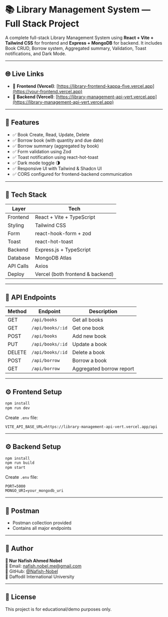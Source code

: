 # 📚 Library Management System — Full Stack Project

A complete full-stack Library Management System using **React + Vite + Tailwind CSS** for frontend and **Express + MongoDB** for backend. It includes Book CRUD, Borrow system, Aggregated summary, Validation, Toast notifications, and Dark Mode.

---

## 🌐 Live Links

- 🔗 **Frontend (Vercel)**: [https://library-frontend-kappa-five.vercel.app](https://your-frontend.vercel.app)
- 🔗 **Backend (Vercel)**: [https://library-management-api-vert.vercel.app](https://library-management-api-vert.vercel.app)

---

## 🚀 Features

- ✅ Book Create, Read, Update, Delete
- ✅ Borrow book (with quantity and due date)
- ✅ Borrow summary (aggregated by book)
- ✅ Form validation using Zod
- ✅ Toast notification using react-hot-toast
- ✅ Dark mode toggle 🌗
- ✅ Responsive UI with Tailwind & Shadcn UI
- ✅ CORS configured for frontend-backend communication

---

## 🧰 Tech Stack

| Layer     | Tech                            |
|-----------|---------------------------------|
| Frontend  | React + Vite + TypeScript       |
| Styling   | Tailwind CSS                    |
| Form      | react-hook-form + zod           |
| Toast     | react-hot-toast                 |
| Backend   | Express.js + TypeScript         |
| Database  | MongoDB Atlas                   |
| API Calls | Axios                           |
| Deploy    | Vercel (both frontend & backend)

---

## 🧪 API Endpoints

| Method | Endpoint             | Description              |
|--------|----------------------|--------------------------|
| GET    | `/api/books`         | Get all books            |
| GET    | `/api/books/:id`     | Get one book             |
| POST   | `/api/books`         | Add new book             |
| PUT    | `/api/books/:id`     | Update a book            |
| DELETE | `/api/books/:id`     | Delete a book            |
| POST   | `/api/borrow`        | Borrow a book            |
| GET    | `/api/borrow`        | Aggregated borrow report |

---

## ⚙️ Frontend Setup

```bash
npm install
npm run dev
```

Create `.env` file:
```
VITE_API_BASE_URL=https://library-management-api-vert.vercel.app/api
```

---

## ⚙️ Backend Setup

```bash
npm install
npm run build
npm start
```

Create `.env` file:
```
PORT=5000
MONGO_URI=your_mongodb_uri
```

---

## 🧪 Postman

- Postman collection provided
- Contains all major endpoints

---

## 🙋 Author

**👤 Nur Nafish Ahmed Nobel**  
📧 Email: [nafish.nobel.me@gmail.com](mailto:nafish.nobel.me@gmail.com)  
🔗 GitHub: [@Nafish-Nobel](https://github.com/Nafish-Nobel)  
🏫 Daffodil International University

---

## 📄 License

This project is for educational/demo purposes only.
